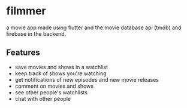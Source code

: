 # filmmer

a movie app made using flutter and the movie database api (tmdb) and firebase in the backend.

## Features

- save movies and shows in a watchlist
- keep track of shows you're watching
- get notifications of new episodes and new movie releases
- comment on movies and shows
- see other people's watchlists
- chat with other people
